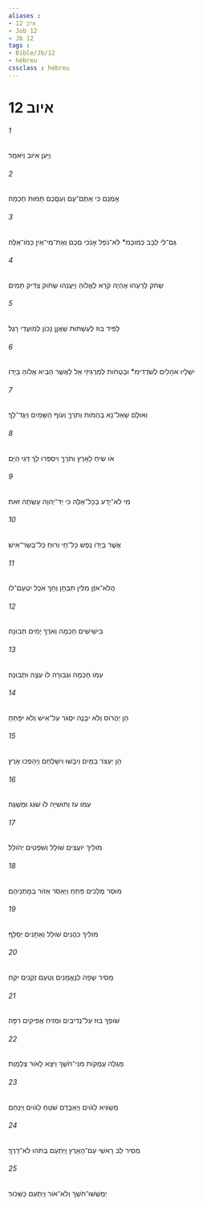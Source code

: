 ```yaml
---
aliases : 
- איוב 12
- Job 12
- Jb 12
tags : 
- Bible/Jb/12
- hébreu
cssclass : hébreu
---
```


# איוב 12

###### 1
וַיַּעַן אִיֹּוב וַיֹּאמַר׃
###### 2
אָמְנָם כִּי אַתֶּם־עָם וְעִםָּכֶם תָּמוּת חָכְמָה׃
###### 3
גַּם־לִי לֵבָב כְּמֹוכֶמ* לֹא־נֹפֵל אָנֹכִי םִכֶּם וְאֶת־מִי־אֵין כְּמֹו־אֵלֶּה׃
###### 4
שְׂחֹק לְרֵעֵהוּ אֶהְיֶה קֹרֵא לֶאֱלֹוהַּ וַיַּעֲנֵהוּ שְׂחֹוק צַדִּיק תָּמִים׃
###### 5
לַפִּיד בּוּז לְעַשְׁתּוּת שַׁאֲןָן נָכֹון לְמֹועֲדֵי רָגֶל׃
###### 6
יִשְׁלָיוּ אֹהָלִים לְשֹׁדְדִימ* וּבַטֻּחֹות לְמַרְגִּיזֵי אֵל לַאֲשֶׁר הֵבִיא אֱלֹוהַּ בְּיָדֹו׃
###### 7
וְאוּלָם שְׁאַל־נָא בְהֵמֹות וְתֹרֶךָּ וְעֹוף הַשָּׁמַיִם וְיַגֶּד־לָךְ׃
###### 8
אֹו שִׂיחַ לָאָרֶץ וְתֹרֶךָּ וִיסַפְּרוּ לְךָ דְּגֵי הַיָּם׃
###### 9
מִי לֹא־יָדַע בְּכָל־אֵלֶּה כִּי יַד־יְהוָה עָשְׂתָה זֹּאת׃
###### 10
אֲשֶׁר בְּיָדֹו נֶפֶשׁ כָּל־חָי וְרוּחַ כָּל־בְּשַׂר־אִישׁ׃
###### 11
הֲלֹא־אֹזֶן מִלִּין תִּבְחָן וְחֵךְ אֹכֶל יִטְעַם־לֹו׃
###### 12
בִּישִׁישִׁים חָכְמָה וְאֹרֶךְ יָמִים תְּבוּנָה׃
###### 13
עִמֹּו חָכְמָה וּגְבוּרָה לֹו עֵצָה וּתְבוּנָה׃
###### 14
הֵן יַהֲרֹוס וְלֹא יִבָּנֶה יִסְגֹּר עַל־אִישׁ וְלֹא יִפָּתֵחַ׃
###### 15
הֵן יַעְצֹר בַּמַּיִם וְיִבָשׁוּ וִישַׁלְּחֵם וְיַהַפְכוּ אָרֶץ׃
###### 16
עִמֹּו עֹז וְתוּשִׁיָּה לֹו שֹׁגֵג וּמַשְׁגֶּה׃
###### 17
מֹולִיךְ יֹועֲצִים שֹׁולָל וְשֹׁפְטִים יְהֹולֵל׃
###### 18
מוּסַר מְלָכִים פִּתֵּחַ וַיֶּאְסֹר אֵזֹור בְּמָתְנֵיהֶם׃
###### 19
מֹולִיךְ כֹּהֲנִים שֹׁולָל וְאֵתָנִים יְסַלֵּף׃
###### 20
מֵסִיר שָׂפָה לְנֶאֱמָנִים וְטַעַם זְקֵנִים יִקָּח׃
###### 21
שֹׁופֵךְ בּוּז עַל־נְדִיבִים וּמְזִיחַ אֲפִיקִים רִפָּה׃
###### 22
מְגַלֶּה עֲמֻקֹות מִנִּי־חֹשֶׁךְ וַיֹּצֵא לָאֹור צַלְמָוֶת׃
###### 23
מַשְׂגִּיא לַגֹּויִם וַיְאַבְּדֵם שֹׁטֵחַ לַגֹּויִם וַיַּנְחֵם׃
###### 24
מֵסִיר לֵב רָאשֵׁי עַם־הָאָרֶץ וַיַּתְעֵם בְּתֹהוּ לֹא־דָרֶךְ׃
###### 25
יְמַשְׁשׁוּ־חֹשֶׁךְ וְלֹא־אֹור וַיַּתְעֵם כַּשִּׁכֹּור׃
